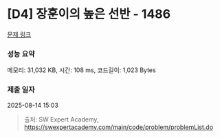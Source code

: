 # [D4] 장훈이의 높은 선반 - 1486 

[문제 링크](https://swexpertacademy.com/main/code/problem/problemDetail.do?contestProbId=AV2b7Yf6ABcBBASw) 

### 성능 요약

메모리: 31,032 KB, 시간: 108 ms, 코드길이: 1,023 Bytes

### 제출 일자

2025-08-14 15:03



> 출처: SW Expert Academy, https://swexpertacademy.com/main/code/problem/problemList.do